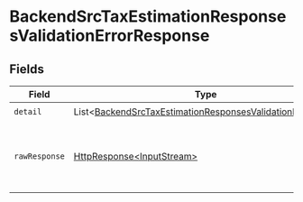 # BackendSrcTaxEstimationResponsesValidationErrorResponse


## Fields

| Field                                                                                                                                        | Type                                                                                                                                         | Required                                                                                                                                     | Description                                                                                                                                  |
| -------------------------------------------------------------------------------------------------------------------------------------------- | -------------------------------------------------------------------------------------------------------------------------------------------- | -------------------------------------------------------------------------------------------------------------------------------------------- | -------------------------------------------------------------------------------------------------------------------------------------------- |
| `detail`                                                                                                                                     | List\<[BackendSrcTaxEstimationResponsesValidationErrorItem](../../models/components/BackendSrcTaxEstimationResponsesValidationErrorItem.md)> | :heavy_check_mark:                                                                                                                           | N/A                                                                                                                                          |
| `rawResponse`                                                                                                                                | [HttpResponse\<InputStream>](https://docs.oracle.com/en/java/javase/11/docs/api/java.net.http/java/net/http/HttpResponse.html)               | :heavy_minus_sign:                                                                                                                           | Raw HTTP response; suitable for custom response parsing                                                                                      |